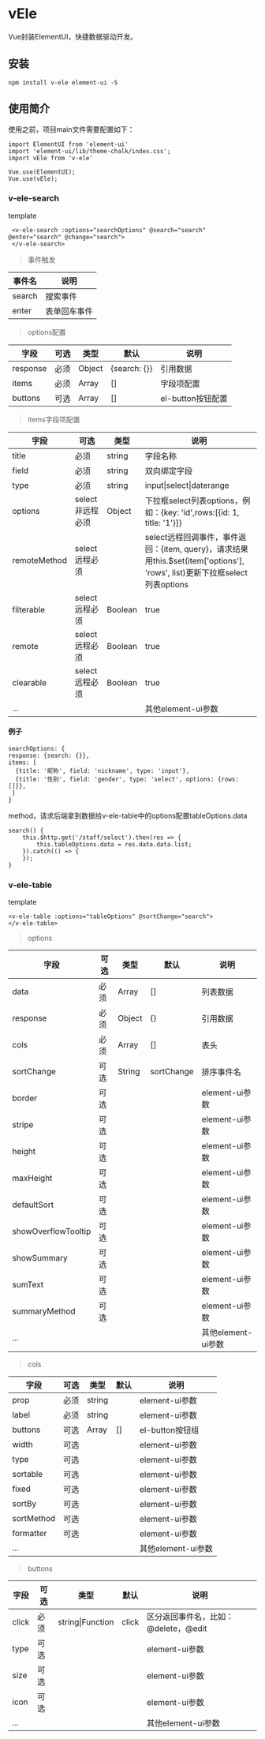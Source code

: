 # vEle
Vue封装ElementUI，快捷数据驱动开发。

## 安装
```
npm install v-ele element-ui -S
```

## 使用简介

使用之前，项目main文件需要配置如下：

```Vue.use(ElementUI);
import ElementUI from 'element-ui'
import 'element-ui/lib/theme-chalk/index.css';
import vEle from 'v-ele'

Vue.use(ElementUI);
Vue.use(vEle);
```

### v-ele-search

template

```
 <v-ele-search :options="searchOptions" @search="search" @enter="search" @change="search">
 </v-ele-search>
```

> 事件触发

| 事件名 | 说明         |
| ------ | ------------ |
| search | 搜索事件     |
| enter  | 表单回车事件 |

> options配置

| 字段     | 可选 | 类型   | 默认         | 说明              |
| -------- | ---- | ------ | ------------ | ----------------- |
| response | 必须 | Object | {search: {}} | 引用数据          |
| items    | 必须 | Array  | []           | 字段项配置        |
| buttons  | 可选 | Array  | []           | el-button按钮配置 |

> items字段项配置

| 字段         | 可选             | 类型    | 说明                                                         |
| ------------ | ---------------- | ------- | ------------------------------------------------------------ |
| title        | 必须             | string  | 字段名称                                                     |
| field        | 必须             | string  | 双向绑定字段                                                 |
| type         | 必须             | string  | input\|select\|daterange                                     |
| options      | select非远程必须 | Object  | 下拉框select列表options，例如：{key: 'id',rows:[{id: 1, title: '1'}]} |
| remoteMethod | select远程必须   |         | select远程回调事件，事件返回：{item, query}，请求结果用this.$set(item['options'], 'rows', list)更新下拉框select列表options |
| filterable   | select远程必须   | Boolean | true                                                         |
| remote       | select远程必须   | Boolean | true                                                         |
| clearable    | select远程必须   | Boolean | true                                                         |
| ...          |                  |         | 其他element-ui参数                                           |

#### 例子

```
searchOptions: {
response: {search: {}},
items: [
  {title: '昵称', field: 'nickname', type: 'input'},
  {title: '性别', field: 'gender', type: 'select', options: {rows: []}},
 ]
}
```

method，请求后端拿到数据给v-ele-table中的options配置tableOptions.data

```
search() {
    this.$http.get('/staff/select').then(res => {
        this.tableOptions.data = res.data.data.list;
    }).catch(() => {
    });
}
```

### v-ele-table

template

```
<v-ele-table :options="tableOptions" @sortChange="search">
</v-ele-table>
```

> options

| 字段                | 可选 | 类型   | 默认       | 说明               |
| ------------------- | ---- | ------ | ---------- | ------------------ |
| data                | 必须 | Array  | []         | 列表数据           |
| response            | 必须 | Object | {}         | 引用数据           |
| cols                | 必须 | Array  | []         | 表头               |
| sortChange          | 可选 | String | sortChange | 排序事件名         |
| border              | 可选 |        |            | element-ui参数     |
| stripe              | 可选 |        |            | element-ui参数     |
| height              | 可选 |        |            | element-ui参数     |
| maxHeight           | 可选 |        |            | element-ui参数     |
| defaultSort         | 可选 |        |            | element-ui参数     |
| showOverflowTooltip | 可选 |        |            | element-ui参数     |
| showSummary         | 可选 |        |            | element-ui参数     |
| sumText             | 可选 |        |            | element-ui参数     |
| summaryMethod       | 可选 |        |            | element-ui参数     |
| ...                 |      |        |            | 其他element-ui参数 |

> cols 

| 字段       | 可选 | 类型   | 默认 | 说明               |
| ---------- | ---- | ------ | ---- | ------------------ |
| prop       | 必须 | string |      | element-ui参数     |
| label      | 必须 | string |      | element-ui参数     |
| buttons    | 可选 | Array  | []   | el-button按钮组    |
| width      | 可选 |        |      | element-ui参数     |
| type       | 可选 |        |      | element-ui参数     |
| sortable   | 可选 |        |      | element-ui参数     |
| fixed      | 可选 |        |      | element-ui参数     |
| sortBy     | 可选 |        |      | element-ui参数     |
| sortMethod | 可选 |        |      | element-ui参数     |
| formatter  | 可选 |        |      | element-ui参数     |
| ...        |      |        |      | 其他element-ui参数 |

> buttons

| 字段  | 可选 | 类型             | 默认  | 说明                                 |
| ----- | ---- | ---------------- | ----- | ------------------------------------ |
| click | 必须 | string\|Function | click | 区分返回事件名，比如：@delete，@edit |
| type  | 可选 |                  |       | element-ui参数                       |
| size  | 可选 |                  |       | element-ui参数                       |
| icon  | 可选 |                  |       | element-ui参数                       |
| ...   |      |                  |       | 其他element-ui参数                   |

